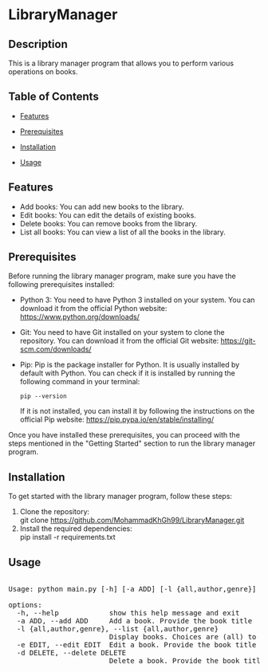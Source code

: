 # LibraryManager

## Description

This is a library manager program that allows you to perform various operations on books.

## Table of Contents

- [Features](#Features)

- [Prerequisites](#Prerequisites)

- [Installation](#Installation)

- [Usage](#Usage)

## Features

- Add books: You can add new books to the library.
- Edit books: You can edit the details of existing books.
- Delete books: You can remove books from the library.
- List all books: You can view a list of all the books in the library.

## Prerequisites

Before running the library manager program, make sure you have the following prerequisites installed:

- Python 3: You need to have Python 3 installed on your system. You can download it from the official Python website: https://www.python.org/downloads/

- Git: You need to have Git installed on your system to clone the repository. You can download it from the official Git website: https://git-scm.com/downloads/

- Pip: Pip is the package installer for Python. It is usually installed by default with Python. You can check if it is installed by running the following command in your terminal:

    ```
    pip --version
    ```

    If it is not installed, you can install it by following the instructions on the official Pip website: https://pip.pypa.io/en/stable/installing/

Once you have installed these prerequisites, you can proceed with the steps mentioned in the "Getting Started" section to run the library manager program.

## Installation

To get started with the library manager program, follow these steps:

1. Clone the repository:<br>
git clone https://github.com/MohammadKhGh99/LibraryManager.git
2. Install the required dependencies:<br>
pip install -r requirements.txt

## Usage

<pre> 
Usage: python main.py [-h] [-a ADD] [-l {all,author,genre}] [-e EDIT] [-d DELETE]

options:
  -h, --help            show this help message and exit
  -a ADD, --add ADD     Add a book. Provide the book title
  -l {all,author,genre}, --list {all,author,genre}
                        Display books. Choices are (all) to show all books, (author) by author name and (genre) by genre
  -e EDIT, --edit EDIT  Edit a book. Provide the book title
  -d DELETE, --delete DELETE
                        Delete a book. Provide the book title
</pre>